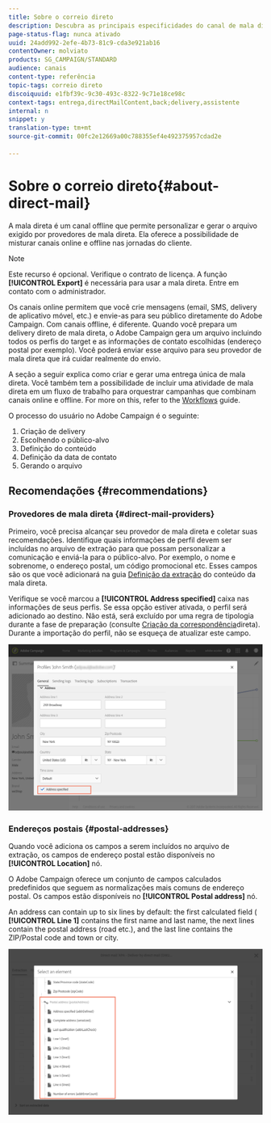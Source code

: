 ```yaml
---
title: Sobre o correio direto
description: Descubra as principais especificidades do canal de mala direta no Adobe Campaign.
page-status-flag: nunca ativado
uuid: 24add992-2efe-4b73-81c9-cda3e921ab16
contentOwner: molviato
products: SG_CAMPAIGN/STANDARD
audience: canais
content-type: referência
topic-tags: correio direto
discoiquuid: e1fbf39c-9c30-493c-8322-9c71e18ce98c
context-tags: entrega,directMailContent,back;delivery,assistente
internal: n
snippet: y
translation-type: tm+mt
source-git-commit: 00fc2e12669a00c788355ef4e492375957cdad2e

---
```



# Sobre o correio direto{#about-direct-mail}

A mala direta  é um canal offline que permite personalizar e gerar o arquivo exigido por provedores de mala direta. Ela oferece a possibilidade de misturar canais online e offline nas jornadas do cliente.

>[!NOTE]
>
>Este recurso é opcional. Verifique o contrato de licença. A função **[!UICONTROL Export]** é necessária para usar a mala direta. Entre em contato com o administrador.

Os canais online permitem que você crie mensagens (email, SMS, delivery de aplicativo móvel, etc.) e envie-as para seu público diretamente do Adobe Campaign. Com canais offline, é diferente. Quando você prepara um delivery direto de mala direta, o Adobe Campaign gera um arquivo incluindo todos os perfis do target e as informações de contato escolhidas (endereço postal por exemplo). Você poderá enviar esse arquivo para seu provedor de mala direta que irá cuidar realmente do envio.

A seção a seguir explica como criar e gerar uma entrega única de mala direta. Você também tem a possibilidade de incluir uma atividade de mala direta em um fluxo de trabalho para orquestrar campanhas que combinam canais online e offline. For more on this, refer to the [Workflows](../../automating/using/workflow-data-and-processes.md) guide.

O processo do usuário no Adobe Campaign é o seguinte:

1. Criação de delivery
1. Escolhendo o público-alvo
1. Definição do conteúdo
1. Definição da data de contato
1. Gerando o arquivo

## Recomendações {#recommendations}

### Provedores de mala direta {#direct-mail-providers}

Primeiro, você precisa alcançar seu provedor de mala direta e coletar suas recomendações. Identifique quais informações de perfil devem ser incluídas no arquivo de extração para que possam personalizar a comunicação e enviá-la para o público-alvo. Por exemplo, o nome e sobrenome, o endereço postal, um código promocional etc. Esses campos são os que você adicionará na guia [Definição da extração](../../channels/using/defining-the-direct-mail-content.md#defining-the-extraction) do conteúdo da mala direta.

Verifique se você marcou a **[!UICONTROL Address specified]** caixa nas informações de seus perfis. Se essa opção estiver ativada, o perfil será adicionado ao destino. Não está, será excluído por uma regra de tipologia durante a fase de preparação (consulte [Criação da correspondência](../../channels/using/creating-the-direct-mail.md)direta). Durante a importação do perfil, não se esqueça de atualizar este campo.

![](assets/direct_mail_22.png)

### Endereços postais {#postal-addresses}

Quando você adiciona os campos a serem incluídos no arquivo de extração, os campos de endereço postal estão disponíveis no **[!UICONTROL Location]** nó.

O Adobe Campaign oferece um conjunto de campos calculados predefinidos que seguem as normalizações mais comuns de endereço postal. Os campos estão disponíveis no **[!UICONTROL Postal address]** nó.

An address can contain up to six lines by default: the first calculated field ( **[!UICONTROL Line 1]** contains the first name and last name, the next lines contain the postal address (road etc.), and the last line contains the ZIP/Postal code and town or city.

![](assets/direct_mail_23.png)

